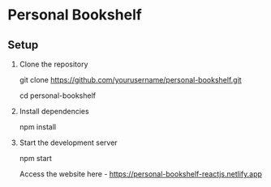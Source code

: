 # Personal Bookshelf

## Setup

1. Clone the repository

   git clone https://github.com/yourusername/personal-bookshelf.git

   cd personal-bookshelf

2. Install dependencies

   npm install

3. Start the development server

   npm start


   Access the website here - https://personal-bookshelf-reactjs.netlify.app
